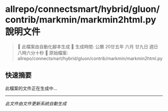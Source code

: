 # allrepo/connectsmart/hybrid/gluon/contrib/markmin/markmin2html.py 說明文件

> 🚧 此檔案由自動化腳本生成
> 📅 生成時間: 公曆 20廿五年 六月 廿九日 週日 八時六分十秒
> 📂 原始檔案: allrepo/connectsmart/hybrid/gluon/contrib/markmin/markmin2html.py

## 快速摘要
此檔案的文件正在生成中...

<!-- 實際使用時，這裡會是 Claude Code 生成的完整文件內容 -->

---
*此文件由文件更新系統自動生成*
